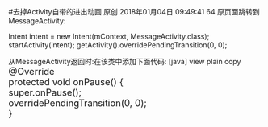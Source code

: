 #去掉Activity自带的进出动画
原创 2018年01月04日 09:49:41 64
原页面跳转到MessageActivity:

   

Intent intent = new Intent(mContext, MessageActivity.class);
startActivity(intent);
getActivity().overridePendingTransition(0, 0);


从MessageActivity返回时:在该类中添加下面代码:
[java] view plain copy
<span style="font-size:18px;">   @Override  
    protected void onPause() {  
        super.onPause();  
        overridePendingTransition(0, 0);  
    }</span>  